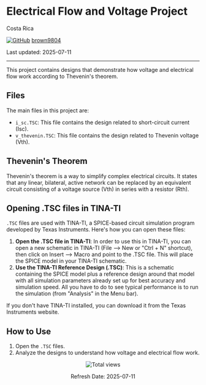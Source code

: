 # Electrical Flow and Voltage Project

Costa Rica

[![GitHub](https://img.shields.io/badge/--181717?logo=github&logoColor=ffffff)](https://github.com/)
[brown9804](https://github.com/brown9804)

Last updated: 2025-07-11

------------------------------------------

This project contains designs that demonstrate how voltage and electrical flow work according to Thevenin's theorem.

## Files

The main files in this project are:

- `i_sc.TSC`: This file contains the design related to short-circuit current (Isc).
- `v_thevenin.TSC`: This file contains the design related to Thevenin voltage (Vth).

## Thevenin's Theorem

Thevenin's theorem is a way to simplify complex electrical circuits. It states that any linear, bilateral, active network can be replaced by an equivalent circuit consisting of a voltage source (Vth) in series with a resistor (Rth).

## Opening .TSC files in TINA-TI

`.TSC` files are used with TINA-TI, a SPICE-based circuit simulation program developed by Texas Instruments. Here's how you can open these files:

1. **Open the .TSC file in TINA-TI**: In order to use this in TINA-TI, you can open a new schematic in TINA-TI (File --> New or "Ctrl + N" shortcut), then click on Insert --> Macro and point to the .TSC file. This will place the SPICE model in your TINA-TI schematic.
2. **Use the TINA-TI Reference Design (.TSC)**: This is a schematic containing the SPICE model plus a reference design around that model with all simulation parameters already set up for best accuracy and simulation speed. All you have to do to see typical performance is to run the simulation (from "Analysis" in the Menu bar).

If you don't have TINA-TI installed, you can download it from the Texas Instruments website.

## How to Use

1. Open the `.TSC` files.
2. Analyze the designs to understand how voltage and electrical flow work.

<!-- START BADGE -->
<div align="center">
  <img src="https://img.shields.io/badge/Total%20views-1022-limegreen" alt="Total views">
  <p>Refresh Date: 2025-07-11</p>
</div>
<!-- END BADGE -->
